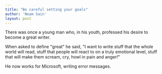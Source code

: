 ```yaml
---
title: "Be careful setting your goals"
author: 'Noam Sain'
layout: post
---
```


There was once a young man who, in his youth, professed his desire to become a great writer.

When asked to define "great" he said, "I want to write stuff that the whole world will read, stuff that people will react to on a truly emotional level, stuff that will make them scream, cry, howl in pain and anger!"

He now works for Microsoft, writing error messages.
